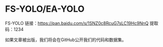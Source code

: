 # FS-YOLO/EA-YOLO

FS-YOLO
链接：https://pan.baidu.com/s/1SNZ0c8RcuG7sLC19Hc9NnQ 
提取码：1234

如果文章被出版，我们将会在GitHub公开我们的代码和数据集。
